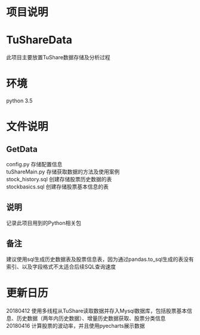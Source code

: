 项目说明
===
# TuShareData
此项目主要放置TuShare数据存储及分析过程<br>

# 环境
python 3.5<br>


文件说明
===
GetData
----
config.py           存储配置信息<br>
tuShareMain.py      存储获取数据的方法及使用案例<br>
stock_history.sql   创建存储股票历史数据的表<br>
stockbasics.sql     创建存储股票基本信息的表<br>


说明
---
记录此项目用到的Python相关包


备注
---
建议使用sql生成历史数据表及股票信息表，因为通过pandas.to_sql生成的表没有索引、以及字段格式不太适合后续SQL查询速度


更新日历
===
20180412 使用多线程从TuShare读取数据并存入Mysql数据库，包括股票基本信息、历史数据（两年内历史数据）、增量历史数据获取、股票分类信息<br>
20180416 计算股票的波动率，并且使用pyecharts展示数据<br>